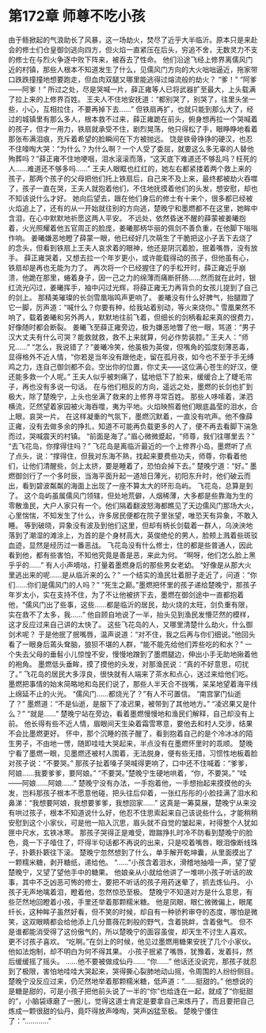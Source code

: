 # 第172章 师尊不吃小孩
由于鲧掀起的气浪助长了风暴，这一场劫火，焚尽了近乎大半临沂。原本只是来赴会的修士们仓皇御剑逃向四方，但火焰一直紧压在后头，穷追不舍，无数灵力不支的修士在与烈火争逐中败下阵来，被吞去了性命。
他们沿途飞经上修界离儒风门近的村镇，那些人根本不知道发生了什么，见儒风门方向的大火咄咄逼近，拖家带口跌跌撞撞地想要跑走，但血肉双腿又哪里能逃得过熔流般的劫火？
“爹！”
“阿爹——阿爹！”
所过之处，尽是哭喊一片，薛正雍等人已将武器扩至最大，上头载满了拉上来的上修界百姓。
王夫人不住地安抚道：“都别哭了，别哭了，往里头坐一些，小心，互相拉住，不要再掉下去……”
但铁扇再扩，也就只能到那么大了，经过的城镇里有那么多人，根本救不过来，薛正雍跪在前头，俯身想再拉一个哭喊着的孩子，但才一用力，铁扇就承受不住，剧烈晃荡，他只得松了手，眼睁睁地看着那张布满泪痕，充斥着希望的脸瞬间在下方被抛远。
饶是铁骨铮铮的硬汉，也忍不住嚎啕大哭：“为什么？为什么啊？一个人受了委屈，就要这么多无辜的人替他殉葬吗？”薛正雍不住地哽咽，泪水滚滚而落，“这天底下难道还不够乱吗？枉死的人……难道还不够多吗……”
王夫人眼眶也红红的，她左右都紧搂着两个救上来的孩子，那两个孩子的父母把他们托上铁扇后，自己来不及上来，最终都被劫火吞噬了，孩子一直在哭，王夫人就抱着他们，不住地抚摸着他们的头发，想安慰，却也不知该说什么才好。
她向后望去，跟在他们身后的修士有十来个，很多都已经被火焰追上了，还有的从一开始就往别的方向逃，楚晚宁和墨燃都不在这里，她眸中含泪，在心中默默地祈愿这两人平安。
不远处，依然昏迷不醒的薛蒙被姜曦抱着，火光照耀着他五官周正的脸庞，姜曦那柄华丽的佩剑不善负重，在他脚下嗡嗡作响。
姜曦嫌恶地瞪了薛蒙一眼，他已经好几次萌生了干脆把这小子丢下去烧了的念头，但看到铁扇上王夫人哀求着的眼神，他还是阴沉着脸，抿着嘴唇，没有放手。
薛正雍哭着，又想去拉一个年岁更小，或许能载得动的孩子，但他虽有心，铁扇却是再也无能为力了。
再次将一个已经握住了的手松开时，薛正雍近乎崩溃，他跪在那里，蜷着身子，因一己之力的绵薄而痛断肝肠……然而就在此时，银红流光闪过，姜曦挥手，袖中闪过光辉，将薛正雍无力再背负的女孩儿提到了自己的剑上。
那精美璀璨的长剑雪凰嗡鸣声更响了。
姜曦没有什么好脾气，抬腿蹬了它一脚，厉声道：“喊什么？你要有种，给我站着别动，等火来烧你。”
雪凰果然不响了，载着姜曦和另外两人，默默地往前飞着，但细长的剑柄看起来真的很费力，好像随时都会断裂。
姜曦飞至薛正雍旁边，极为嫌恶地瞥了他一眼，骂道：“男子汉大丈夫有什么可哭？能救就救，救不上来就算，何必作势装腔。”
王夫人：“师兄……”
“怎么，我说错了？”姜曦冷笑，他虽极为英俊，但嘴角的弧度刻薄恶毒，显得格外不近人情，“你若是当年没有跟他走，留在孤月夜，如今也不至于手无缚鸡之力，连自己御剑都不会。空出你的位置，你丈夫——这位满心苍生的好汉，便还能多救一个人呢。”
王夫人似乎被刺痛了，猛地低下了脸来，缓缓合上了睫毛帘子，再也没有多说一句话。
在与他们相反的方向，遥远之处，墨燃的长剑也扩到极大，除了楚晚宁，上头也坐满了救来的上修界寻常百姓。
那些人哆嗦着，涕泗横流，茫然望着家园被火海吞噬，夷为平地。火焰映照着他们眼底晶莹的泪水，合上眼，哀哭一片。
在这样凝重的气氛下，墨燃沉默着，一直没有吭声。他不像薛正雍，没有去做多余的挣扎，知道不可能再负载更多的人了，便不再去看脚下湍急而过，哭喊震天的村镇。
“前面是海了。”眉心微微蹙起，“师尊，我们往哪里去？”
“去飞花岛，你撑得住吗？”
飞花岛是离临沂最近的一个上修界小岛，墨燃听了点了点头，说：“撑得住，但我对东海不熟，找起来要费些功夫，师尊，你看着他们，让他们清醒些，剑上太挤，要是睡着了，恐怕会掉下去。”
楚晚宁道：“好。”
墨燃御剑行了一个多时辰，当海平面升起一道旭日薄光，初阳东升时，他们破云而出，看到碧波粼粼的海面上出现了一座不算太大的环形岛屿。
飞花岛，总算是到了。
这个岛屿虽属儒风门领辖，但处地荒僻，人烟稀薄，大多都是些靠海为生的零散渔民，大户人家只有一个。他们隔着翻波怒海都瞧见了天边儒风门那场大火，心里惴惴，不知发生了什么，许多居民便都在院子里张望，唯恐天有异象，不敢入睡。
等到破晓，异象没有波及到他们这里，但却有柄长剑载着一群人，乌泱泱地落到了潮湿的滩涂上，为首的是个身材高大，英俊绝伦的男人，脸颊上溅着些斑驳血迹，显然是经历过一番恶战。
飞花岛没有什么修士，住的都是些普通人，因此看到他，都有些害怕，不知他究竟是善是恶，来此为何。
“啊呀，他们怎么脸上黑乎乎的……”
有人小声嘀咕，打量着墨燃身后的那些男女老幼。
“好像是从那大火里逃出来的呢……是从临沂来的么？”
一个结实的渔民壮着胆子走近了，问道：“你们……你们是儒风门的人吗？”
“死生之巅。”墨燃把怀里的孩子递给楚晚宁，那孩子年岁太小，实在支持不住，为了不让他被挤下去，墨燃在御剑途中一直都抱着他，“儒风门出了些事，这些……都是临沂的居民，劫火烧的太旺，剑负重有限，实在救不了太多，我……”
他自顾自地说了一半，抬头见到渔民发懵茫然的模样，这才反应过来自己讲的太快了。
这些飞花岛的人，又哪里清楚什么劫火，什么御剑术呢？
于是他抿了抿嘴唇，温声说道：“对不住，我之后再与你们细说。”他回头看了一眼身后蔫头耷脑，狼狈不堪的人群，“能不能先给他们弄些吃的和水？”
一个失去父母的垂髫小儿惊惶不安，慢慢地蹭到了墨燃腿边，伸出小手无助地揪着他的袍角。
墨燃低头垂眸，摸了摸他的头发，对那渔民说：“真的不好意思，叨扰了。”
飞花岛的居民大多淳良，很快就有人端来了茶水和点心，送过来给他们吃。墨燃把事情的始末简略地和岛民们说了，那些人半天合不拢嘴，呆呆地望着海平线上绵延不止的火光。
“儒风门……都烧光了？”有人不可置信。
“南宫掌门仙逝了？”
墨燃道：“不是仙逝，是服下了凌迟果，被带到了其他地方。”
“凌迟果又是什么？”
“就是……”
楚晚宁站在旁边，看着墨燃慢慢地和渔民们解释，自己却没有上前。
他长得有些不近人情，眉眼间天生染着霜雪寒意，要他去和村人交涉，结果不会比墨燃更好。
怀中，那个沉睡的孩子醒了，看到抱着自己的是个冷冰冰的陌生男子，不由地一愣，随即哇哇大哭起来，半点没有在墨燃怀里时的乖顺。
楚晚宁看了墨燃一眼，见墨燃还被村人围着，无法脱身，便有些无措，习惯性地板着脸对孩子说：“不要哭。”
那孩子扯着嗓子哭喊得更响了，口中还不住喊着：“爹爹，阿娘……我要爹爹，要阿娘。”
“不要哭。”楚晚宁生硬地哄着，“你，不要哭。”
“哇——阿娘……阿娘……”
楚晚宁没有办法，一手抱着他，一手想抬起来摸摸他的头发，岂料那孩子根本不愿意他碰，把头往后仰着，一张红彤彤的小脸挂满了泪水和鼻涕：“我想要阿娘，我想要爹爹，我想回家……”
这真是一筹莫展，楚晚宁从来没有哄过孩子，根本不知道说什么好，他忍不住思索起来自己该说些什么，才能稍稍安慰到这个小家伙，可是他一陷入沉思，眉头就不自觉的皱起来，衬得整个人犹如匣中尺水，玄铁冰寒。
那孩子哭得正是难受，蹬踹挣扎时冷不防看到楚晚宁的脸色，竟一下子噎住了，吓得半句话都不再说的出来，只是咬着嘴唇，眼泪像断线珠子，扑簌扑簌往下滚。
楚晚宁忽然想到了什么，单手解开乾坤囊，从里面摸出了一颗糯米糖，剥开糖纸，递给他。
“……”小孩含着泪水，滑稽地抽噎一声，望了望楚晚宁，又望了望他手中的糖果。
他娘亲从小就给他讲了一堆哄小孩子听话的故事，其中不乏凶恶可怖的修士，要把不听话的孩子用药迷晕了，抓去炼仙丹。
小孩子无声地噙着泪，瞪着他，忽然惊恐至极。
楚晚宁不知道对方是什么意思，有些茫然地回瞪着小孩，手里还举着那颗糯米糖。
他是凤眼，眼仁微微偏上，眼尾纤长，这种眸子虽然好看，但不笑的时候，却自有一种骄矜审夺的态度，哪怕是微笑，这双眼睛都会给他添上几分蔷薇花刺般的野气，含着挑衅，含着傲气。
但不是谁都能消受得了这份傲气的，所以楚晚宁的面容虽俊，却天生不讨生人喜欢。
更不讨孩子喜欢。
“吃啊。”在剑上的时候，他见过墨燃用糖果安抚了几个小家伙。他如法炮制，却不明白为何不得其果。
小孩子抿紧了嘴唇，犹豫着，发着抖，然后缓缓摇了摇头。
……他不要被做成仙丹……
“你……”
他话还没说完，那孩子就忍到了极限，害怕地哇哇大哭起来，哭得撕心裂肺地动山摇，令周围的人纷纷侧目。
楚晚宁没反应过来，仍茫然地举着那颗糯米糖，低声道：“……挺甜的。”
他想说的是糖是甜的，可是小孩子把他前头说了一半的“你”也给连在一起，就成了“你挺甜的”，小脑袋琢磨了一圈儿，觉得这道士肯定是要拿自己来炼丹了，而且要把自己炼成一颗很甜的仙丹，竟吓得放声嚎啕，哭声凶猛至极。
楚晚宁僵住了：“…………”
